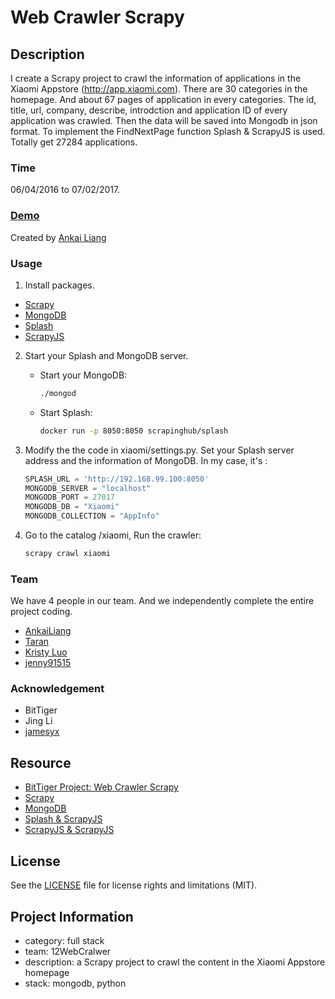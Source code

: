 # Web Crawler Scrapy

## Description
I create a Scrapy project to crawl the information of applications in the Xiaomi Appstore (http://app.xiaomi.com). There are 30 categories in the homepage. And about 67 pages of application in every categories. The id, title, url, company, describe, introdction and application ID of every application was crawled. Then the data will be saved into Mongodb in json format. To implement the FindNextPage function Splash & ScrapyJS is used. Totally get 27284 applications. 
### Time
06/04/2016 to 07/02/2017.

### [Demo](https://www.youtube.com/watch?v=HVAR5syRljc&feature=youtu.be)
Created by [Ankai Liang](https://github.com/AnkaiLiang/-12WebCralwer)

### Usage
1. Install packages.
  - [Scrapy](http://doc.scrapy.org/en/latest/intro/install.html)
  - [MongoDB](https://docs.mongodb.com/master/installation/)
  - [Splash](https://splash.readthedocs.io/en/stable/install.html)
  - [ScrapyJS](https://pypi.python.org/pypi/scrapyjs)
2. Start your Splash and MongoDB server.
    + Start your MongoDB:
    
        ```bash
        ./mongod
        ```
        
    + Start Splash:

        ```bash
        docker run -p 8050:8050 scrapinghub/splash
        ```


3. Modify the the code in xiaomi/settings.py.
Set your Splash server address and the information of MongoDB. 
In my case, it's :

    ```python
    SPLASH_URL = 'http://192.168.99.100:8050'
    MONGODB_SERVER = "localhost"
    MONGODB_PORT = 27017
    MONGODB_DB = "Xiaomi"
    MONGODB_COLLECTION = "AppInfo"
    ```

5. Go to the catalog /xiaomi, Run the crawler:

    ```bash
    scrapy crawl xiaomi
    ```

### Team
We have 4 people in our team. And we independently complete the entire project coding.
  - [AnkaiLiang](https://github.com/AnkaiLiang)
  - [Taran](https://github.com/songtailun)
  - [Kristy Luo](https://github.com/Kristy-Luo)
  - [jenny91515](https://github.com/jenny91515)

### Acknowledgement
  - BitTiger
  - Jing Li
  - [jamesyx](https://github.com/jamesyxw/crawler)

## Resource
  - [BitTiger Project: Web Crawler Scrapy](https://www.bittiger.io/microproject/oYDSG6MSFihpiNJ66)
  - [Scrapy](http://scrapy.org)
  - [MongoDB](https://www.mongodb.org)
  - [Splash & ScrapyJS](https://github.com/scrapinghub/scrapy-splash)
  - [ScrapyJS & ScrapyJS](https://blog.scrapinghub.com/2015/03/02/handling-javascript-in-scrapy-with-splash/)

## License
See the [LICENSE](LICENSE.md) file for license rights and limitations (MIT).

## Project Information
- category: full stack
- team: 12WebCralwer
- description: a Scrapy project to crawl the content in the Xiaomi Appstore homepage
- stack: mongodb, python
